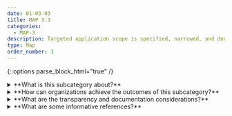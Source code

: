 ```yaml
---
date: 01-03-03
title: MAP 3.3
categories:
  - MAP-3
description: Targeted application scope is specified, narrowed, and documented based on established context and AI system classification.
type: Map
order_number: 3
---
```


{::options parse_block_html="true" /}


<details>
<summary markdown="span">**What is this subcategory about?**</summary>
<br>
Systems that function in a narrow scope tend to enable better mapping, measurement, and management of risks in the learning or decision-making tasks and the system context. A narrow application scope also helps ease oversight functions and related resources within an organization.

For example, open-ended chatbot systems that interact with the public on the internet have a large number of risks that may be difficult to map, measure, and manage due to the variability from both the decision-making task and the operational context. 

</details>

<details>
<summary markdown="span">**How can organizations achieve the outcomes of this subcategory?**</summary>

* Consider narrowing contexts for system deployment, including factors related to:
    * How outcomes may directly or indirectly impact users and stakeholders.
    * Length of time the system is deployed in between re-trainings. 
    * Geographical regions in which the system operates.
* Engage AI actors from legal and procurement functions when specifying target application scope.

</details>

<details>
<summary markdown="span">**What are the transparency and documentation considerations?**</summary>
<br>
**Transparency Considerations – Key Questions: MAP 3.3**
- To what extent has the entity clearly defined technical specifications and requirements for the AI system?
- How do the technical specifications and requirements align with the AI system’s goals and objectives?
- How might you respond to an intelligence consumer asking “How do you know this?”

**AI Transparency Resources: MAP 3.3**
- Intel.gov: AI Ethics Framework for Intelligence Community  - 2020
- GAO-21-519SP: AI Accountability Framework for Federal Agencies & Other Entities
- Assessment List for Trustworthy AI (ALTAI) - The High-Level Expert Group on AI – 2019

</details>

<details>
<summary markdown="span">**What are some informative references?**</summary>    
<br>
Mark J. Van der Laan and Sherri Rose (2018). Targeted Learning in Data Science. Cham: Springer International Publishing, 2018.

Alice Zheng. 2015. Evaluating Machine Learning Models (2015). O'Reilly. Retrieved from https://www.oreilly.com/library/view/evaluating-machine-learning/9781492048756/.

Brenda Leong and Patrick Hall (2021). 5 things lawyers should know about artificial intelligence. ABA Journal. Retrieved from https://www.abajournal.com/columns/article/5-things-lawyers-should-know-about-artificial-intelligence.

</details>
